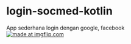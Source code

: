 # login-socmed-kotlin
App sederhana login dengan google, facebook <br>
<a href="https://imgflip.com/gif/2sz8k7"><img src="https://i.imgflip.com/2sz8k7.gif" title="made at imgflip.com"/></a>
